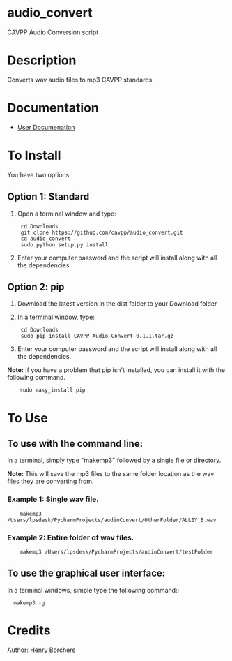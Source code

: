 # audio_convert
CAVPP Audio Conversion script

Description
===========
Converts wav audio files to mp3 CAVPP standards.

Documentation
=============

* [User Documenation](http://cavpp.github.io/audio_convert/)

To Install
==========

You have two options:


Option 1: Standard
------------------

1. Open a terminal window and type:

        cd Downloads
        git clone https://github.com/cavpp/audio_convert.git
        cd audio_convert
        sudo python setup.py install 
        
2. Enter your computer password and the script will install along with all the dependencies.


Option 2: pip
-------------

1. Download the latest version in the dist folder to your Download folder
2. In a terminal window, type:

        cd Downloads
        sudo pip install CAVPP_Audio_Convert-0.1.1.tar.gz

3. Enter your computer password and the script will install along with all the dependencies. 

**Note:** If you have a problem that pip isn't installed, you can install it with 
 the following command.
 
        sudo easy_install pip


To Use
======

To use with the command line:
-----------------------------
In a terminal, simply type "makemp3" followed by a single file or directory.

**Note:** This will save the mp3 files to the same folder location as the wav 
files they are converting from.
    
### Example 1: Single wav file.

    
        makemp3 /Users/lpsdesk/PycharmProjects/audioConvert/OtherFolder/ALLEY_B.wav
            
### Example 2: Entire folder of wav files.


        makemp3 /Users/lpsdesk/PycharmProjects/audioConvert/testFolder
  
  
To use the graphical user interface:
------------------------------------
In a terminal windows, simple type the following command::
  
      makemp3 -g

Credits
=======
Author: Henry Borchers 

